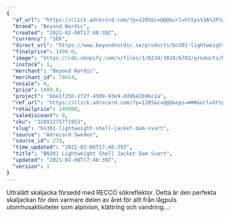 ```yaml
---
{
  "af_url": "https://click.adrecord.com/?p=1205&c=@@@&url=https%3A%2F%2Fwww.beyondnordic.se%2Fproducts%2Fbn301-lightweight-shell-jacket-dam-black",
  "brand": "Beyond Nordic",
  "created": "2021-02-08T17:48:39Z",
  "currency": "SEK",
  "direct_url": "https://www.beyondnordic.se/products/bn301-lightweight-shell-jacket-dam-black",
  "finalprice": 1499.0,
  "image": "https://cdn.shopify.com/s/files/1/0234/3819/6783/products/BN301-2000x2000-black_55ffe076-079c-4d9e-aa80-249821323308_2048x2048.png",
  "instock": 1,
  "merchant": "Beyond Nordic",
  "merchant_id": 79414,
  "onsale": 0,
  "price": 1499.0,
  "project": "6be1f25b-1f2f-4509-93e9-dd8b42b96c1a",
  "ref_url": "https://click.adrecord.com/?p=1205&c=@@@&epi=###&url=https%3A%2F%2Fwww.beyondnordic.se%2Fproducts%2Fbn301-lightweight-shell-jacket-dam-black",
  "retailprice": 149900,
  "salediscount": 0,
  "sku": "32891275771951",
  "slug": "bn301-lightweight-shell-jacket-dam-svart",
  "source": "Adrecord Sweden",
  "source_id": 270,
  "time_updated": "2021-02-08T17:48:39Z",
  "title": "BN301 Lightweight Shell Jacket Dam Svart",
  "updated": "2021-02-08T17:48:39Z",
  "version": 1
}
---
```


Ultralätt skaljacka försedd med RECCO sökreflektor. Detta är den perfekta skaljackan för den varmare delen av året för allt från lågpuls utomhusaktiviteter som alpinism, klättring och vandring…:

